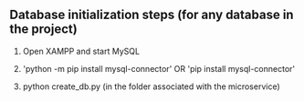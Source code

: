 ## Database initialization steps (for any database in the project)

1. Open XAMPP and start MySQL

2. 'python -m pip install mysql-connector' OR 'pip install mysql-connector'

3. python create_db.py (in the folder associated with the microservice)